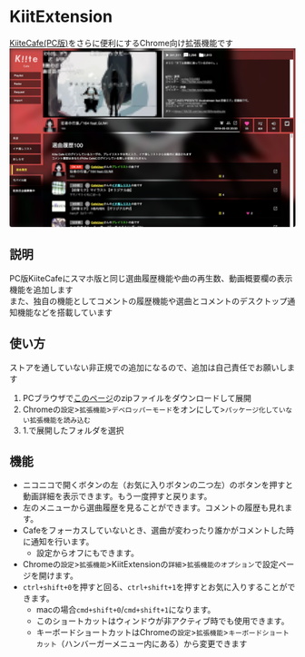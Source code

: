 # KiitExtension
[KiiteCafe(PC版)](https://cafe.kiite.jp/)をさらに便利にするChrome向け拡張機能です  
![使用例](/images/screenshot01.png)

## 説明
PC版KiiteCafeにスマホ版と同じ選曲履歴機能や曲の再生数、動画概要欄の表示機能を追加します  
また、独自の機能としてコメントの履歴機能や選曲とコメントのデスクトップ通知機能などを搭載しています  

## 使い方
ストアを通していない非正規での追加になるので、追加は自己責任でお願いします  
1. PCブラウザで[このページ](https://github.com/fanta-git/KiitExtensions/releases/latest)のzipファイルをダウンロードして展開
2. Chromeの`設定`>`拡張機能`>`デベロッパーモード`をオンにして>`パッケージ化していない拡張機能を読み込む`  
3. 1.で展開したフォルダを選択  

## 機能
- ニコニコで開くボタンの左（お気に入りボタンの二つ左）のボタンを押すと動画詳細を表示できます。もう一度押すと戻ります。
- 左のメニューから選曲履歴を見ることができます。コメントの履歴も見れます。
- Cafeをフォーカスしていないとき、選曲が変わったり誰かがコメントした時に通知を行います。
  - 設定からオフにもできます。
- Chromeの`設定`>`拡張機能`>KiitExtensionの`詳細`>`拡張機能のオプション`で設定ページを開けます。  
- `ctrl+shift+0`を押すと回る、`ctrl+shift+1`を押すとお気に入りすることができます。
  - macの場合`cmd+shift+0`/`cmd+shift+1`になります。
  - このショートカットはウィンドウが非アクティブ時でも使用できます。  
  - キーボードショートカットはChromeの`設定`>`拡張機能`>`キーボードショートカット`（ハンバーガーメニュー内にある）から変更できます
